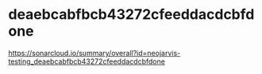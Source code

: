 # deaebcabfbcb43272cfeeddacdcbfdone
https://sonarcloud.io/summary/overall?id=neojarvis-testing_deaebcabfbcb43272cfeeddacdcbfdone
